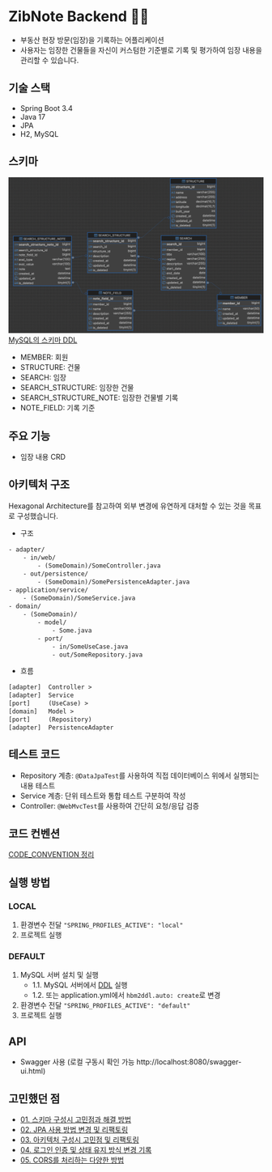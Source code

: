 # ZibNote Backend 🏡📝
- 부동산 현장 방문(임장)을 기록하는 어플리케이션
- 사용자는 임장한 건물들을 자신이 커스텀한 기준별로 기록 및 평가하여 임장 내용을 관리할 수 있습니다.

## 기술 스택
- Spring Boot 3.4
- Java 17
- JPA
- H2, MySQL

## 스키마
![ERD](docs/database/ERD.png)
[MySQL의 스키마 DDL](docs/database/mysql_ddl.sql)
- MEMBER: 회원
- STRUCTURE: 건물
- SEARCH: 임장
- SEARCH_STRUCTURE: 임장한 건물
- SEARCH_STRUCTURE_NOTE: 임장한 건물별 기록
- NOTE_FIELD: 기록 기준

## 주요 기능
- 임장 내용 CRD

## 아키텍처 구조
Hexagonal Architecture를 참고하여 외부 변경에 유연하게 대처할 수 있는 것을 목표로 구성했습니다.
- 구조
```
- adapter/
    - in/web/
        - (SomeDomain)/SomeController.java
    - out/persistence/
        - (SomeDomain)/SomePersistenceAdapter.java
- application/service/
    - (SomeDomain)/SomeService.java
- domain/
    - (SomeDomain)/
        - model/
            - Some.java
        - port/
            - in/SomeUseCase.java
            - out/SomeRepository.java
```
- 흐름
```
[adapter]  Controller >
[adapter]  Service 
[port]     (UseCase) >
[domain]   Model >
[port]     (Repository) 
[adapter]  PersistenceAdapter
```

## 테스트 코드
- Repository 계층: `@DataJpaTest`를 사용하여 직접 데이터베이스 위에서 실행되는 내용 테스트
- Service 계층: 단위 테스트와 통합 테스트 구분하여 작성
- Controller: `@WebMvcTest`를 사용하여 간단히 요청/응답 검증

## 코드 컨벤션
[CODE_CONVENTION 정리](CODE_CONVENTION.md)

## 실행 방법
### LOCAL
1. 환경변수 전달 `"SPRING_PROFILES_ACTIVE": "local"`
2. 프로젝트 실행
### DEFAULT
1. MySQL 서버 설치 및 실행
    - 1.1. MySQL 서버에서 [DDL](docs/database/mysql_ddl.sql) 실행 
    - 1.2. 또는 application.yml에서 `hbm2ddl.auto: create`로 변경
2. 환경변수 전달 `"SPRING_PROFILES_ACTIVE": "default"`
3. 프로젝트 실행

## API
- Swagger 사용 (로컬 구동시 확인 가능 http://localhost:8080/swagger-ui.html)

## 고민했던 점
- [01. 스키마 구성시 고민점과 해결 방법](docs/develop/01_Schema.md)
- [02. JPA 사용 방법 변경 및 리팩토링](docs/develop/02_Refactoring_in_JPA.md)
- [03. 아키텍처 구성시 고민점 및 리팩토링](docs/develop/03_Refactoring_in_Architecture.md)
- [04. 로그인 인증 및 상태 유지 방식 변경 기록](docs/develop/04_Auth.md)
- [05. CORS를 처리하는 다양한 방법](docs/develop/05_CORS.md)
